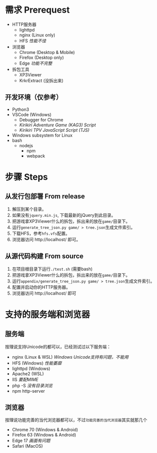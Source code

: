 # 需求 Prerequest
- HTTP服务器
  - lighttpd
  - nginx (Linux only)
  - HFS *性能不佳*
- 浏览器
  - Chrome (Desktop & Mobile)
  - Firefox (Desktop only)
  - Edge *功能不完整*
- 拆包工具
  - XP3Viewer
  - KrkrExtract (没拆出来)
## 开发环境（仅参考）
- Python3
- VSCode (Windows)
  - Debugger for Chrome
  - *Kirikiri Adventure Game (KAG3) Script*
  - *Kirikiri TPV JavaScript Script (TJS)*
- Windows subsystem for Linux
- bash
  - nodejs
    - npm
    - webpack

# 步骤 Steps
## 从发行包部署 From release
1. 解压到某个目录。
2. 如果没有`jquery.min.js`, 下载最新的jQuery到此目录。
3. 把游戏拿XP3Viewer什么的拆包，拆出来的放在`game/`目录下。
4. 运行`generate_tree_json.py game/ > tree.json`生成文件索引。
5. 下载HFS，参考`hfs.vfs`配置。
6. 浏览器访问 http://localhost/ 即可。

## 从源代码构建 From source
1. 在项目根目录下运行`./test.sh` (需要bash)
2. 把游戏拿XP3Viewer什么的拆包，拆出来的放在`game/`目录下。
3. 运行`appendix/generate_tree_json.py game/ > tree.json`生成文件索引。
4. 配置并启动你的HTTP服务器。
5. 浏览器访问 http://localhost/ 即可

# 支持的服务端和浏览器
## 服务端
按理说支持Unicode的都可以，已经测试过以下服务端：
- nginx (Linux & WSL) *Windows Unicode支持有问题，不能用*
- HFS (Windows) *性能萎靡*
- lighttpd (Windows)
- Apache2 (WSL)
- IIS *要配MIME*
- php -S *没有目录浏览*
- npm http-server

## 浏览器
按理说功能完善的当代浏览器都可以，不过`功能完善的当代浏览器`其实就那几个
- Chrome 70 (Windows & Android)
- Firefox 63 (Windows & Android)
- Edge 17 *画面有问题*
- Safari (MacOS)